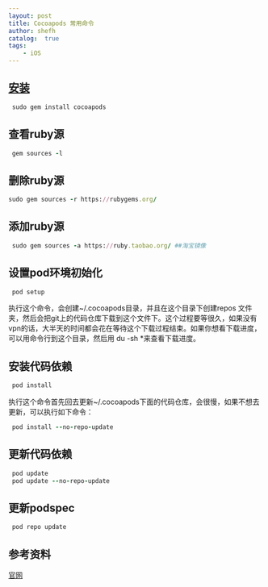 ```yaml
---
layout: post
title: Cocoapods 常用命令
author: shefh
catalog:  true
tags:
    - iOS
---
```


## [安装](http://blog.devtang.com/2014/05/25/use-cocoapod-to-manage-ios-lib-dependency/)

```ruby
 sudo gem install cocoapods
```
## 查看ruby源

```ruby
 gem sources -l
```
## 删除ruby源

```ruby
sudo gem sources -r https://rubygems.org/
```

## 添加ruby源

```ruby
 sudo gem sources -a https://ruby.taobao.org/ ##淘宝镜像
```

## 设置pod环境初始化

```ruby
 pod setup
```
执行这个命令，会创建~/.cocoapods目录，并且在这个目录下创建repos 文件夹，然后会把git上的代码仓库下载到这个文件下。这个过程要等很久，如果没有vpn的话，大半天的时间都会花在等待这个下载过程结束。如果你想看下载进度，可以用命令行到这个目录，然后用 du -sh *来查看下载进度。

## 安装代码依赖

```ruby
 pod install
```

执行这个命令首先回去更新~/.cocoapods下面的代码仓库，会很慢，如果不想去更新，可以执行如下命令：

```ruby
 pod install --no-repo-update
```

## 更新代码依赖

```ruby
 pod update
 pod update --no-repo-update
```

## 更新podspec

```ruby
 pod repo update
```

## 参考资料
[官网](https://guides.cocoapods.org/)

